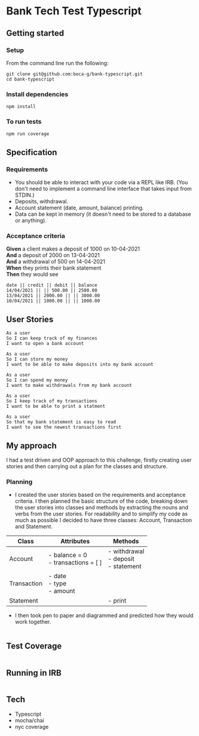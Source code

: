 # Bank Tech Test Typescript

## Getting started

### Setup 
From the command line run the following:
```
git clone git@github.com:beca-g/bank-typescript.git
cd bank-typescript
```

### Install dependencies  
```
npm install
```

### To run tests
```
npm run coverage
```

## Specification

### Requirements

* You should be able to interact with your code via a REPL like IRB. (You don't need to implement a command line interface that takes input from STDIN.)
* Deposits, withdrawal.
* Account statement (date, amount, balance) printing.
* Data can be kept in memory (it doesn't need to be stored to a database or anything).

### Acceptance criteria

**Given** a client makes a deposit of 1000 on 10-04-2021   
**And** a deposit of 2000 on 13-04-2021    
**And** a withdrawal of 500 on 14-04-2021  
**When** they prints their bank statement  
**Then** they would see

```
date || credit || debit || balance
14/04/2021 || || 500.00 || 2500.00
13/04/2021 || 2000.00 || || 3000.00
10/04/2021 || 1000.00 || || 1000.00
```

## User Stories

```
As a user  
So I can keep track of my finances  
I want to open a bank account  
```

```
As a user  
So I can store my money  
I want to be able to make deposits into my bank account  
```

```
As a user  
So I can spend my money  
I want to make withdrawals from my bank account
```

```
As a user  
So I keep track of my transactions  
I want to be able to print a statment  
```

```
As a user  
So that my bank statement is easy to read  
I want to see the newest transactions first  
``` 

## My approach 

I had a test driven and OOP approach to this challenge, firstly creating user stories and then carrying out a plan for the classes and structure.

### Planning
* I created the user stories based on the requirements and acceptance criteria. I then planned the basic structure of the code, breaking down the user stories into classes and methods by extracting the nouns and verbs from the user stories. For readability and to simplify my code as much as possible I decided to have three classes: Account, Transaction and Statement.


| Class       | Attributes                            | Methods                                  |
|-------------|---------------------------------------|------------------------------------------|
| Account     | - balance = 0<br>- transactions = [ ] | - withdrawal<br>- deposit<br>- statement |
| Transaction | - date<br>- type<br>- amount          |                                          |
| Statement   |                                       | - print                                    |

* I then took pen to paper and diagrammed and predicted how they would work together.   

![]()

## Test Coverage

![]()

## Running in IRB

![]()

## Tech
* Typescript
* mocha/chai
* nyc coverage